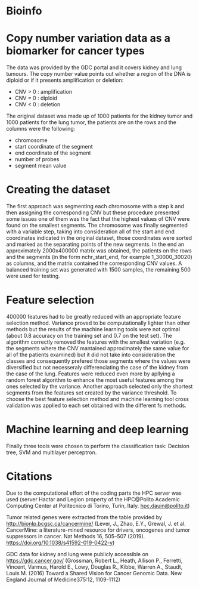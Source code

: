 # Bioinfo
# Copy number variation data as a biomarker for cancer types
The data was provided by the GDC portal and it covers kidney and lung tumours.
The copy number value points out whether a region of the DNA is diploid or if it presents amplification or deletion:
- CNV > 0 : amplification
- CNV = 0 : diploid
- CNV < 0 : deletion

The original dataset was made up of 1000 patients for the kidney tumor and 1000 patients for the lung tumor, the patients are on the rows and the columns were the following:
- chromosome
- start coordinate of the segment
- end coordinate of the segment
- number of probes
- segment mean value

# Creating the dataset 
The first approach was segmenting each chromosome with a step k and then assigning the corresponding CNV but these procedure presented some issues one of them was the fact that the highest values of CNV were found on the smallest segments.
The chromosome was finally segmented with a variable step, taking into consideration all of the start and end coordinates indicated in the original dataset, those coordinates were sorted and marked as the separating points of the new segments.
In the end an approximately 2000x400000 matrix was obtained, the patients on the rows and the segments (in the form nchr_start_end, for example 1_30000_30020) as columns, and the matrix contained the corresponding CNV values.
A balanced training set was generated with 1500 samples, the remaining 500 were used for testing.

# Feature selection
400000 features had to be greatly reduced with an appropriate feature selection method.
Variance proved to be computationally lighter than other methods but the results of the machine learning tools were not optimal (about 0.8 accuracy on the training set and 0.7 on the test set). The algorithm correctly removed the features with the smallest variation (e.g. the segments where the CNV mantained approximately the same value for all of the patients examined) but it did not take into consideration the classes and consequently prefered those segments where the values were diversified but not necesseraly differenciating the case of the kidney from the case of the lung.
Features were reduced even more by apllying a random forest algorithm to enhance the most useful features among the ones selected by the variance. Another approach selected only the shortest segments from the features set created by the variance threshold.
To choose the best feature selection method and machine learning tool cross validation was applied to each set obtained with the different fs methods.

# Machine learning and deep learning
Finally three tools were chosen to perform the classification task: Decision tree, SVM and multilayer perceptron.


# Citations
Due to the computational effort of the coding parts the HPC server was used (server Hactar and Legion property of the HPC@Polito Academic Computing Center at Politecnico di Torino, Turin, Italy. hpc.dauin@polito.it)

Tumor related genes were extracted from the table provided by http://bionlp.bcgsc.ca/cancermine/ (Lever, J., Zhao, E.Y., Grewal, J. et al. CancerMine: a literature-mined resource for drivers, oncogenes and tumor suppressors in cancer. Nat Methods 16, 505–507 (2019). https://doi.org/10.1038/s41592-019-0422-y)

GDC data for kidney and lung were publicly accessible on https://gdc.cancer.gov/ (Grossman, Robert L., Heath, Allison P., Ferretti, Vincent, Varmus, Harold E., Lowy, Douglas R., Kibbe, Warren A., Staudt, Louis M. (2016) Toward a Shared Vision for Cancer Genomic Data. New England Journal of Medicine375:12, 1109-1112)

